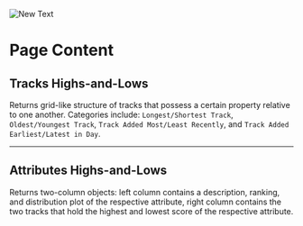 ![New Text](https://media.giphy.com/media/wl5eQctHnu3cfe8XQB/giphy.gif)

# Page Content

## Tracks Highs-and-Lows

Returns grid-like structure of tracks that possess a certain property relative to one another. Categories include: `Longest/Shortest Track`, `Oldest/Youngest Track`, `Track Added Most/Least Recently`, and `Track Added Earliest/Latest in Day`.

---

## Attributes Highs-and-Lows

Returns two-column objects: left column contains a description, ranking, and distribution plot of the respective attribute, right column contains the two tracks that hold the highest and lowest score of the respective attribute.
